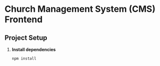 # Church Management System (CMS) Frontend

## Project Setup
1. **Install dependencies**
   ```bash
   npm install
